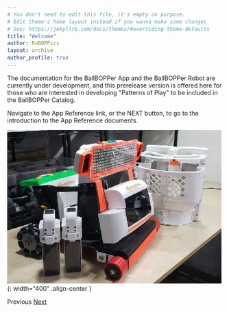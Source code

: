 ```yaml
---
# You don't need to edit this file, it's empty on purpose.
# Edit theme's home layout instead if you wanna make some changes
# See: https://jekyllrb.com/docs/themes/#overriding-theme-defaults
title: "Welcome"
author: RoBOPPics
layout: archive
author_profile: true
---
```

The documentation for the BallBOPPer App and the BallBOPPer Robot are currently under development, and this prerelease version is offered here for those who are interested in developing "Patterns of Play" to be included in the BallBOPPer Catalog.

Navigate to the App Reference link, or the NEXT button, to go to the introduction to the App Reference documents.

![Catalog Image](/assets/images/BallBOPPerRobotv18.png){: width="400" .align-center } 

  <nav class="pagination">
      <a  class="pagination--pager disabled">Previous</a>
      <a href="/BallBOPPer/appmanintro/" class="pagination--pager" title="Connect">Next</a> 
  </nav>
